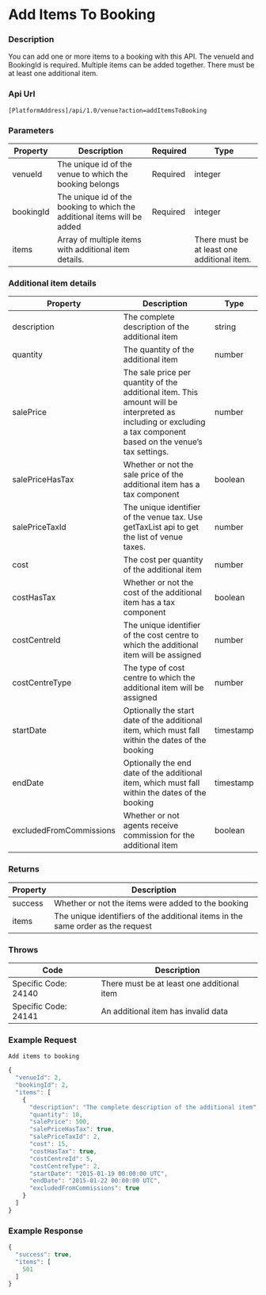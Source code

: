 # Add Items To Booking

### Description

You can add one or more items to a booking with this API. The venueId and BookingId is required. Multiple items can be added together. There must be at least one additional item.

### Api Url

`[PlatformAddress]/api/1.0/venue?action=addItemsToBooking`

### Parameters

| Property | Description | Required | Type |
|-----------|--------------------------------------------------------------------------|----------| --------|
| venueId   | The unique id of the venue to which the booking belongs                  | Required | integer |
| bookingId | The unique id of the booking to which the additional items will be added | Required | integer |
| items     | Array of multiple items with additional item details.                    |          | There must be at least one additional item. |


### Additional item details

| Property | Description | Type |
| --- | --- | --- |
| description             | The complete description of the additional item                                                                                                                  | string    | 
| quantity                | The quantity of the additional item                                                                                                                              | number    | 
| salePrice               | The sale price per quantity of the additional item. This amount will be interpreted as including or excluding a tax component based on the venue’s tax settings. | number    | 
| salePriceHasTax         | Whether or not the sale price of the additional item has a tax component                                                                                         | boolean   | 
| salePriceTaxId          | The unique identifier of the venue tax. Use getTaxList api to get the list of venue taxes.                                                                       | number    | 
| cost                    | The cost per quantity of the additional item                                                                                                                     | number    | 
| costHasTax              | Whether or not the cost of the additional item has a tax component                                                                                               | boolean   | 
| costCentreId            | The unique identifier of the cost centre to which the additional item will be assigned                                                                           | number    | 
| costCentreType          | The type of cost centre to which the additional item will be assigned                                                                                            | number    | 
| startDate               | Optionally the start date of the additional item, which must fall within the dates of the booking                                                                | timestamp | 
| endDate                 | Optionally the end date of the additional item, which must fall within the dates of the booking                                                                  | timestamp | 
| excludedFromCommissions | Whether or not agents receive commission for the additional item                                                                                                 | boolean   |

### Returns

| Property | Description |
|---------|---------------------------------------------------------------------------------|
| success | Whether or not the items were added to the booking                              |
| items   | The unique identifiers of the additional items in the same order as the request |

### Throws

| Code | Description |
|----------------------|--------------------------------------------|
| Specific Code: 24140 | There must be at least one additional item |
| Specific Code: 24141 | An additional item has invalid data        |

### Example Request

`Add items to booking`

```javascript
{
  "venueId": 2,
  "bookingId": 2,
  "items": [
    {
      "description": "The complete description of the additional item",
      "quantity": 10,
      "salePrice": 500,
      "salePriceHasTax": true,
      "salePriceTaxId": 2,
      "cost": 15,
      "costHasTax": true,
      "costCentreId": 5,
      "costCentreType": 2,
      "startDate": "2015-01-19 00:00:00 UTC",
      "endDate": "2015-01-22 00:00:00 UTC",
      "excludedFromCommissions": true
    }
  ]
}
```

### Example Response

```javascript
{
  "success": true,
  "items": [
    501
  ]
}
```

